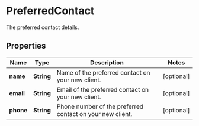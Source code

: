 

# PreferredContact

The preferred contact details.
## Properties

Name | Type | Description | Notes
------------ | ------------- | ------------- | -------------
**name** | **String** | Name of the preferred contact on your new client. |  [optional]
**email** | **String** | Email of the preferred contact on your new client. |  [optional]
**phone** | **String** | Phone number of the preferred contact on your new client. |  [optional]



